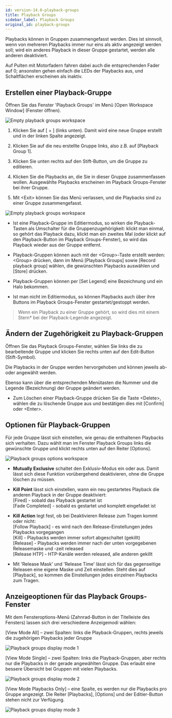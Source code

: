 ```yaml
---
id: version-14.0-playback-groups
title: Playback Groups
sidebar_label: Playback Groups
original_id: playback-groups
---
```


Playbacks können in Gruppen zusammengefasst werden. Dies ist sinnvoll,
wenn von mehreren Playbacks immer nur eins als aktiv angezeigt werden
soll; wird ein anderes Playback in dieser Gruppe gestartet, werden alle
anderen deaktiviert.

Auf Pulten mit Motorfadern fahren dabei auch die entsprechenden Fader
auf 0; ansonsten gehen einfach die LEDs der Playbacks aus, und
Schaltflächen erscheinen als inaktiv.

Erstellen einer Playback-Gruppe
-------------------------------

Öffnen Sie das Fenster 'Playback Groups' im Menü \[Open Workspace
Window\] (Fenster öffnen).

![Empty playback groups workspace](/docs/images/Empty-playback-groups-workspace.png)

1.	Klicken Sie auf \[ + \] (links unten). Damit wird eine neue Gruppe
erstellt und in der linken Spalte angezeigt.

2.	Klicken Sie auf die neu erstellte Gruppe links, also z.B. auf
\[Playback Group 1\].

3.	Klicken Sie unten rechts auf den Stift-Button, um die Gruppe zu
    editieren.

4.	Klicken Sie die Playbacks an, die Sie in dieser Gruppe
    zusammenfassen wollen. Ausgewählte Playbacks erscheinen im Playback
    Groups-Fenster bei ihrer Gruppe.

5.	Mit \<Exit\> können Sie das Menü verlassen, und die Playbacks
    sind zu einer Gruppe zusammengefasst.


![Empty playback groups workspace](/docs/images/Empty-playback-groups-workspace-2.png)

-   Ist eine Playback-Gruppe im Editiermodus, so wirken die
    Playback-Tasten als Umschalter für die Gruppenzugehörigkeit:
    klickt man einmal, so gehört das Playback dazu, klickt man ein
    zweites Mal (oder klickt auf den Playback-Button im Playback
    Groups-Fenster), so wird das Playback wieder aus der Gruppe
    entfernt.

-   Playback-Gruppen können auch mit der \<Group\>-Taste erstellt werden:
    \<Group\> drücken, dann im Menü \[Playback Groups\] sowie \[Record
    playback group\] wählen, die gewünschten Playbacks auswählen und
    \[Store\] drücken.

-   Playback-Gruppen können per \[Set Legend\] eine Bezeichnung und ein
    Halo bekommen.

-   Ist man nicht im Editiermodus, so können Playbacks auch über ihre
    Buttons im Playback Groups-Fenster gestartet/gestoppt werden.

> Wenn ein Playback zu einer Gruppe gehört, so wird dies mit einem Stern\* bei der Playback-Legende angezeigt.

Ändern der Zugehörigkeit zu Playback-Gruppen
--------------------------------------------

Öffnen Sie das Playback Groups-Fenster, wählen Sie links die zu
bearbeitende Gruppe und klicken Sie rechts unten auf den Edit-Button
(Stift-Symbol).

Die Playbacks in der Gruppe werden hervorgehoben und können jeweils ab-
oder angewählt werden.

Ebenso kann über die entsprechenden Menütasten die Nummer und die
Legende (Bezeichnung) der Gruppe geändert werden.

-   Zum Löschen einer Playback-Gruppe drücken Sie die Taste \<Delete\>,
    wählen die zu löschende Gruppe aus und bestätigen dies mit
    \[Confirm\] oder \<Enter\>.

Optionen für Playback-Gruppen
-----------------------------

Für jede Gruppe lässt sich einstellen, wie genau die enthaltenen
Playbacks sich verhalten. Dazu wählt man im Fenster Playback Groups
links die gewünschte Gruppe und klickt rechts unten auf den Reiter
\[Options\].

![Playback groups options workspace](/docs/images/Playback-groups-options-workspace.png)

-   **Mutually Exclusive** schaltet den Exklusiv-Modus ein oder aus. Damit
    lässt sich diese Funktion vorübergehend deaktivieren, ohne die
    Gruppe löschen zu müssen.
-   **Kill Point** lässt sich einstellen, wann ein neu gestartetes
    Playback die anderen Playback in der Gruppe deaktiviert:\
    \[Fired\] - sobald das Playback gestartet ist\
    \[Fade Completed\] - sobald es gestartet und komplett eingefadet ist

-   **Kill Action** legt fest, ob bei Deaktivieren Release zum Tragen
    kommt oder nicht:\
    \[Follow Playback\] - es wird nach den Release-Einstellungen
    jedes Playbacks vorgegangen\
    \[Kill\] - Playbacks werden immer sofort abgeschaltet (gekillt)\
    \[Release\] - Playbacks werden immer nach der unten vorgegebenen
    Releasemaske und -zeit released\
    \[Release HTP\] - HTP-Kanäle werden released, alle anderen gekillt
  
-   Mit 'Release Mask' und 'Release Time' lässt sich für das
    gegenseitige Releasen eine eigene Maske und Zeit einstellen. Steht
    dies auf \[Playback\], so kommen die Einstellungen jedes einzelnen
    Playbacks zum Tragen.

Anzeigeoptionen für das Playback Groups-Fenster
-----------------------------------------------

Mit dem Fensteroptions-Menü (Zahnrad-Button in der Titelleiste des
Fensters) lassen sich drei verschiedene Anzeigemodi wählen:

\[View Mode All\] – zwei Spalten: links die Playback-Gruppen, rechts
jeweils die zugehörigen Playbacks jeder Gruppe

![Playback groups display mode 1](/docs/images/Playback-groups-display-mode-1.png)
 
\[View Mode Single\] – zwei Spalten: links die Playback-Gruppen, aber
rechts nur die Playbacks in der gerade angewählten Gruppe. Das erlaubt
eine bessere Übersicht bei Gruppen mit vielen Playbacks.

![Playback groups display mode 2](/docs/images/Playback-groups-display-mode-2.png)
 
\[View Mode Playbacks Only\] – eine Spalte, es werden nur die Playbacks
pro Gruppe angezeigt. Die Reiter \[Playbacks\], \[Options\] und der
Editier-Button stehen nicht zur Verfügung.

![Playback groups display mode 3](/docs/images/Playback-groups-display-mode-3.png)

